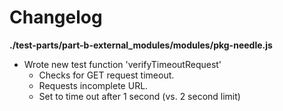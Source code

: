 # Changelog

**./test-parts/part-b-external_modules/modules/pkg-needle.js**
* Wrote new test function 'verifyTimeoutRequest'
	* Checks for GET request timeout.
	* Requests incomplete URL.
	* Set to time out after 1 second (vs. 2 second limit)

